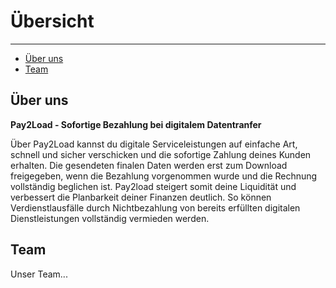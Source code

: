 # Übersicht                    

---

- [Über uns](#about)
- [Team](#team)

<a name="about"></a>
## Über uns
**Pay2Load - Sofortige Bezahlung bei digitalem Datentranfer**

Über Pay2Load kannst du digitale Serviceleistungen auf einfache Art, schnell und sicher verschicken und die sofortige Zahlung deines Kunden erhalten. Die gesendeten finalen Daten werden erst zum Download freigegeben, wenn die Bezahlung vorgenommen wurde und die Rechnung vollständig beglichen ist. Pay2load steigert somit deine Liquidität und verbessert die Planbarkeit deiner Finanzen deutlich. So können Verdienstlausfälle durch Nichtbezahlung von bereits erfüllten digitalen Dienstleistungen vollständig vermieden werden.

<a name="team"></a>
## Team
Unser Team...
